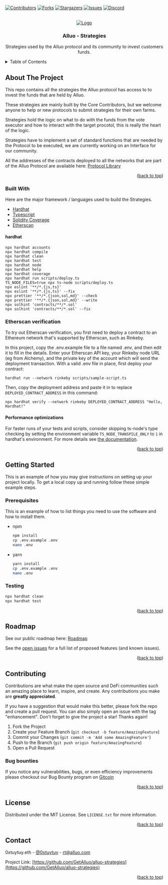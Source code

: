 <div id="top"></div>

<!-- PROJECT SHIELDS -->
<!--
*** I'm using markdown "reference style" links for readability.
*** Reference links are enclosed in brackets [ ] instead of parentheses ( ).
*** See the bottom of this document for the declaration of the reference variables
*** for contributors-url, forks-url, etc. This is an optional, concise syntax you may use.
*** https://www.markdownguide.org/basic-syntax/#reference-style-links
-->

[![Contributors][contributors-shield]][contributors-url]
[![Forks][forks-shield]][forks-url]
[![Stargazers][stars-shield]][stars-url]
[![Issues][issues-shield]][issues-url]
[![Discord][discord-shield]][discord-url]



<!-- PROJECT LOGO -->
<br />
<div align="center">
  <a href="https://alluo.finance">
    <img src="https://assets.website-files.com/613b4c4a426c9b2c4d31caaa/6168135b36da4560d493f4d3_Group%20242-p-500.png" alt="Logo">
  </a>

  <h3 align="center">Alluo - Strategies</h3>

  <p align="center">
   Strategies used by the Alluo protocol and its community to invest customers funds.
  </p>
</div>



<!-- TABLE OF CONTENTS -->
<details>
  <summary>Table of Contents</summary>
  <ol>
    <li>
      <a href="#about-the-project">About The Project</a>
      <ul>
        <li><a href="#built-with">Built With</a></li>
      </ul>
    </li>
    <li>
      <a href="#getting-started">Getting Started</a>
      <ul>
        <li><a href="#prerequisites">Prerequisites</a></li>
        <li><a href="#testing">Testing</a></li>
      </ul>
    </li>
    <li><a href="#roadmap">Roadmap</a></li>
    <li><a href="#contributing">Contributing</a></li>
    <li><a href="#license">License</a></li>
    <li><a href="#contact">Contact</a></li>
  </ol>
</details>



<!-- ABOUT THE PROJECT -->
## About The Project

This repo contains all the strategies the Alluo protocol has access to to invest the funds that are held by Alluo.

These strategies are mainly built by the Core Contributors, but we welcome anyone to help or new protocols to submit strategies for their own farms.

Strategies hold the logic on what to do with the funds from the vote executor and how to interact with the target procotol, this is really the heart of the logic.

Strategies have to implement a set of standard functions that are needed by the Protocol to be executed, we are currently working on an Interface for our community.

All the addresses of the contracts deployed to all the networks that are part of the Alluo Protocol are available here: [Protocol Library](https://library.alluo.com/)

<p align="right">(<a href="#top">back to top</a>)</p>



### Built With

Here are the major framework / languages used to build the Strategies.

* [Hardhat](https://nextjs.org/)
* [Typescript](https://vuejs.org/)
* [Solidity Coverage](https://reactjs.org/)
* [Etherscan](https://vuejs.org/)

#### hardhat

```shell
npx hardhat accounts
npx hardhat compile
npx hardhat clean
npx hardhat test
npx hardhat node
npx hardhat help
npx hardhat coverage
npx hardhat run scripts/deploy.ts
TS_NODE_FILES=true npx ts-node scripts/deploy.ts
npx eslint '**/*.{js,ts}'
npx eslint '**/*.{js,ts}' --fix
npx prettier '**/*.{json,sol,md}' --check
npx prettier '**/*.{json,sol,md}' --write
npx solhint 'contracts/**/*.sol'
npx solhint 'contracts/**/*.sol' --fix
```

### Etherscan verification

To try out Etherscan verification, you first need to deploy a contract to an Ethereum network that's supported by Etherscan, such as Rinkeby.

In this project, copy the .env.example file to a file named .env, and then edit it to fill in the details. Enter your Etherscan API key, your Rinkeby node URL (eg from Alchemy), and the private key of the account which will send the deployment transaction. With a valid .env file in place, first deploy your contract:

```shell
hardhat run --network rinkeby scripts/sample-script.ts
```

Then, copy the deployment address and paste it in to replace `DEPLOYED_CONTRACT_ADDRESS` in this command:

```shell
npx hardhat verify --network rinkeby DEPLOYED_CONTRACT_ADDRESS "Hello, Hardhat!"
```

#### Performance optimizations

For faster runs of your tests and scripts, consider skipping ts-node's type checking by setting the environment variable `TS_NODE_TRANSPILE_ONLY` to `1` in hardhat's environment. For more details see [the documentation](https://hardhat.org/guides/typescript.html#performance-optimizations).


<p align="right">(<a href="#top">back to top</a>)</p>



<!-- GETTING STARTED -->
## Getting Started

This is an example of how you may give instructions on setting up your project locally.
To get a local copy up and running follow these simple example steps.

### Prerequisites

This is an example of how to list things you need to use the software and how to install them.
* npm
  ```sh
  npm install
  cp .env.example .env
  nano .env
  ```

* yarn
  ```sh
  yarn install
  cp .env.example .env
  nano .env
  ```

### Testing

  ```sh
  npx hardhat clean
  npx hardhat test
  ```

<p align="right">(<a href="#top">back to top</a>)</p>


<!-- ROADMAP -->
## Roadmap

See our public roadmap here: [Roadmap](https://roadmap.alluo.com/)

See the [open issues](https://github.com/GetAlluo/alluo-strategies/issues) for a full list of proposed features (and known issues).

<p align="right">(<a href="#top">back to top</a>)</p>



<!-- CONTRIBUTING -->
## Contributing

Contributions are what make the open source and DeFi communities such an amazing place to learn, inspire, and create. Any contributions you make are **greatly appreciated**.

If you have a suggestion that would make this better, please fork the repo and create a pull request. You can also simply open an issue with the tag "enhancement".
Don't forget to give the project a star! Thanks again!

1. Fork the Project
2. Create your Feature Branch (`git checkout -b feature/AmazingFeature`)
3. Commit your Changes (`git commit -m 'Add some AmazingFeature'`)
4. Push to the Branch (`git push origin feature/AmazingFeature`)
5. Open a Pull Request

### Bug bounties

If you notice any vulnerabilities, bugs, or even efficiency improvements please checkout our Bug Bounty program on [Gitcoin](www.google.com)

<p align="right">(<a href="#top">back to top</a>)</p>



<!-- LICENSE -->
## License

Distributed under the MIT License. See `LICENSE.txt` for more information.

<p align="right">(<a href="#top">back to top</a>)</p>



<!-- CONTACT -->
## Contact

0xtuytuy.eth - [@0xtuytuy](https://twitter.com/0xtuytuy) - rt@alluo.com

Project Link: [https://github.com/GetAlluo/alluo-strategies](https://github.com/GetAlluo/alluo-strategies)

<p align="right">(<a href="#top">back to top</a>)</p>


<!-- MARKDOWN LINKS & IMAGES -->
<!-- https://www.markdownguide.org/basic-syntax/#reference-style-links -->
[contributors-shield]: https://img.shields.io/github/contributors/GetAlluo/alluo-strategies?style=for-the-badge
[contributors-url]: https://github.com/GetAlluo/alluo-strategies/graphs/contributors

[forks-shield]: https://img.shields.io/github/forks/GetAlluo/alluo-strategies?style=for-the-badge
[forks-url]: https://github.com/GetAlluo/alluo-strategies/network/members

[stars-shield]: https://img.shields.io/github/stars/GetAlluo/alluo-strategies?style=for-the-badge
[stars-url]: https://github.com/GetAlluo/alluo-strategies/stargazers

[issues-shield]: https://img.shields.io/github/issues/GetAlluo/alluo-strategies?style=for-the-badge
[issues-url]: https://github.com/GetAlluo/alluo-strategies/issues

[discord-shield]: https://img.shields.io/badge/Discord-Join%20us-blue?style=for-the-badge
[discord-url]: https://discord.gg/tuN3y3Tfe4
